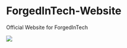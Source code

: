 # ForgedInTech-Website
Official Website for ForgedInTech



<img src="https://i.imgur.com/qEXn3M6.jpg" />
